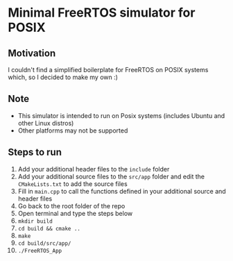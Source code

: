 # Minimal FreeRTOS simulator for POSIX

## Motivation
I couldn't find a simplified boilerplate for FreeRTOS on POSIX systems which, so I decided to make my own :)

## Note 
- This simulator is intended to run on Posix systems (includes Ubuntu and other Linux distros)
- Other platforms may not be supported
  
## Steps to run
1. Add your additional header files to the `include` folder
2. Add your additional source files to the `src/app` folder and edit the `CMakeLists.txt` to add the source files
3. Fill in `main.cpp` to call the functions defined in your additional source and header files
4. Go back to the root folder of the repo
5. Open terminal and type the steps below 
6. `mkdir build`
7. `cd build && cmake ..`
8. `make`
9. `cd build/src/app/`
10. `./FreeRTOS_App`
